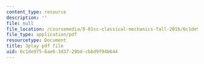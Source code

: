 ```yaml
---
content_type: resource
description: ''
file: null
file_location: /coursemedia/8-01sc-classical-mechanics-fall-2016/6c1de9756ae63d3729bdcbbd9f94b644_63U4_OxohOw.pdf
file_type: application/pdf
resourcetype: Document
title: 3play pdf file
uid: 6c1de975-6ae6-3d37-29bd-cbbd9f94b644
---
```

